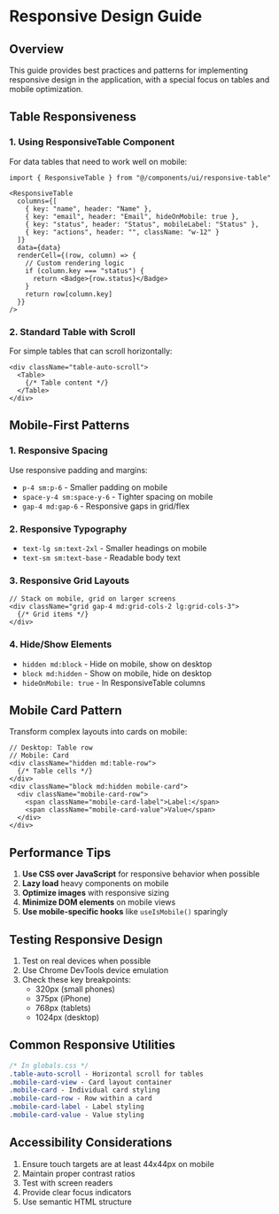 # Responsive Design Guide

## Overview
This guide provides best practices and patterns for implementing responsive design in the application, with a special focus on tables and mobile optimization.

## Table Responsiveness

### 1. Using ResponsiveTable Component
For data tables that need to work well on mobile:

```tsx
import { ResponsiveTable } from "@/components/ui/responsive-table"

<ResponsiveTable
  columns={[
    { key: "name", header: "Name" },
    { key: "email", header: "Email", hideOnMobile: true },
    { key: "status", header: "Status", mobileLabel: "Status" },
    { key: "actions", header: "", className: "w-12" }
  ]}
  data={data}
  renderCell={(row, column) => {
    // Custom rendering logic
    if (column.key === "status") {
      return <Badge>{row.status}</Badge>
    }
    return row[column.key]
  }}
/>
```

### 2. Standard Table with Scroll
For simple tables that can scroll horizontally:

```tsx
<div className="table-auto-scroll">
  <Table>
    {/* Table content */}
  </Table>
</div>
```

## Mobile-First Patterns

### 1. Responsive Spacing
Use responsive padding and margins:
- `p-4 sm:p-6` - Smaller padding on mobile
- `space-y-4 sm:space-y-6` - Tighter spacing on mobile
- `gap-4 md:gap-6` - Responsive gaps in grid/flex

### 2. Responsive Typography
- `text-lg sm:text-2xl` - Smaller headings on mobile
- `text-sm sm:text-base` - Readable body text

### 3. Responsive Grid Layouts
```tsx
// Stack on mobile, grid on larger screens
<div className="grid gap-4 md:grid-cols-2 lg:grid-cols-3">
  {/* Grid items */}
</div>
```

### 4. Hide/Show Elements
- `hidden md:block` - Hide on mobile, show on desktop
- `block md:hidden` - Show on mobile, hide on desktop
- `hideOnMobile: true` - In ResponsiveTable columns

## Mobile Card Pattern
Transform complex layouts into cards on mobile:

```tsx
// Desktop: Table row
// Mobile: Card
<div className="hidden md:table-row">
  {/* Table cells */}
</div>
<div className="block md:hidden mobile-card">
  <div className="mobile-card-row">
    <span className="mobile-card-label">Label:</span>
    <span className="mobile-card-value">Value</span>
  </div>
</div>
```

## Performance Tips

1. **Use CSS over JavaScript** for responsive behavior when possible
2. **Lazy load** heavy components on mobile
3. **Optimize images** with responsive sizing
4. **Minimize DOM elements** on mobile views
5. **Use mobile-specific hooks** like `useIsMobile()` sparingly

## Testing Responsive Design

1. Test on real devices when possible
2. Use Chrome DevTools device emulation
3. Check these key breakpoints:
   - 320px (small phones)
   - 375px (iPhone)
   - 768px (tablets)
   - 1024px (desktop)

## Common Responsive Utilities

```css
/* In globals.css */
.table-auto-scroll - Horizontal scroll for tables
.mobile-card-view - Card layout container
.mobile-card - Individual card styling
.mobile-card-row - Row within a card
.mobile-card-label - Label styling
.mobile-card-value - Value styling
```

## Accessibility Considerations

1. Ensure touch targets are at least 44x44px on mobile
2. Maintain proper contrast ratios
3. Test with screen readers
4. Provide clear focus indicators
5. Use semantic HTML structure
